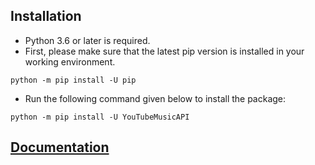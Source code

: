 ## Installation
- Python 3.6 or later is required.
- First, please make sure that the latest pip version is installed in your working environment.
```
python -m pip install -U pip
```
- Run the following command given below to install the package:
```
python -m pip install -U YouTubeMusicAPI
```

## [Documentation](https://youtube-music-api.readthedocs.io/en/latest/)

